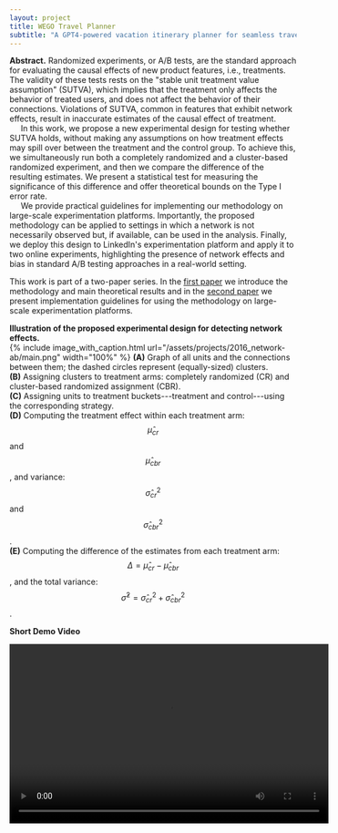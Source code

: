 ```yaml
---
layout: project
title: WEGO Travel Planner
subtitle: "A GPT4-powered vacation itinerary planner for seamless travel plans"
---
```

<script src="https://cdn.mathjax.org/mathjax/latest/MathJax.js?config=TeX-AMS-MML_HTMLorMML" type="text/javascript"></script>

**Abstract.**
Randomized experiments, or A/B tests, are the standard approach for evaluating the causal effects of new product features, i.e., treatments.
The validity of these tests rests on the "stable unit treatment value assumption" (SUTVA), which implies that the treatment only affects the behavior of treated users, and does not affect the behavior of their connections.
Violations of SUTVA, common in features that exhibit network effects, result in inaccurate estimates of the causal effect of treatment.
<br/> &nbsp;&nbsp;&nbsp;&nbsp;
In this work, we propose a new experimental design for testing whether SUTVA holds, without making any assumptions on how treatment effects may spill over between the treatment and the control group.
To achieve this, we simultaneously run both a completely randomized and a cluster-based randomized experiment, and then we compare the difference of the resulting estimates. We present a statistical test for measuring the significance of this difference and offer theoretical bounds on the Type I error rate.
<br/> &nbsp;&nbsp;&nbsp;&nbsp;
We provide practical guidelines for implementing our methodology on large-scale experimentation platforms.
Importantly, the proposed methodology can be applied to settings in which a network is not necessarily observed but, if available, can be used in the analysis.
Finally, we deploy this design to LinkedIn's experimentation platform and apply it to two online experiments, highlighting the presence of network effects and bias in standard A/B testing approaches in a real-world setting.

This work is part of a two-paper series.
In the <a href="https://arxiv.org/abs/1704.01190" target="_blank">first paper</a> we introduce the methodology and main theoretical results and
in the <a href="{{ '/assets/publications/2017_detecting_network_effects/paper.pdf' | prepend: site.baseurl }}" target="_blank">second paper</a> we present implementation guidelines for using the methodology on large-scale experimentation platforms.

**Illustration of the proposed experimental design for detecting network effects.** <br/>
{%
	include image_with_caption.html
	url="/assets/projects/2016_network-ab/main.png"
	width="100%"
%}
**(A)** Graph of all units and the connections between them; the dashed circles represent (equally-sized) clusters. <br/>
**(B)** Assigning clusters to treatment arms: completely randomized (CR) and cluster-based randomized assignment (CBR). <br/>
**(C)** Assigning units to treatment buckets---treatment and control---using the corresponding strategy. <br/>
**(D)** Computing the treatment effect within each treatment arm: $$\hat \mu_{cr}$$ and $$\hat \mu_{cbr}$$, and variance: $$\hat \sigma^2_{cr}$$ and $$\hat \sigma^2_{cbr}$$. <br/>
**(E)** Computing the difference of the estimates from each treatment arm: $$\Delta = \hat \mu_{cr} - \hat \mu_{cbr}$$, and the total variance: $$\hat \sigma^2 = \hat \sigma^2_{cr} + \hat \sigma^2_{cbr}$$. <br/>

**Short Demo Video** <br/>
<!-- <iframe width="560" height="315" src="https://www.youtube.com/embed/E3yiKJCgLE4" frameborder="0" allowfullscreen></iframe> -->
<video width="560" height="315" controls>
  <source src="assets/projects/2024_wego-travel-planner/demo.mp4" type="video/mp4">
  Your browser does not support the video tag.
</video>
